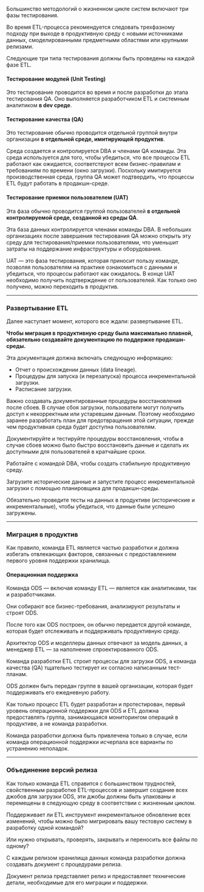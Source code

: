 Большинство методологий о жизненном цикле систем включают три фазы тестирования.

Во время  ETL-процесса рекомендуется следовать трехфазному подходу при выходе в продуктивную среду с новыми источниками данных, смоделированными предметными областями или крупными релизами.  

Следующие три типа тестирования должны быть проведены на каждой фазе ETL.

#### Тестирование модулей (Unit Testing)

Это тестирование проводится во время и после разработки до этапа тестирования QA. Оно выполняется разработчиком ETL и системным аналитиком **в dev среде**.

#### Тестирование качества (QA)

Это тестирование обычно проводится отдельной группой внутри  организации **в отдельной среде, имитирующей продуктив**. 

Среда создается и контролируется DBA и членами QA команды. 
Эта среда используется для того, чтобы убедиться, что все процессы ETL работают как ожидается, соответствуют всем бизнес-правилам и требованиям по времени (окно загрузки). Поскольку  имитируется производственная среда, группа QA может подтвердить, что процессы ETL будут работать в продакшн-среде.

#### Тестирование приемки пользователем (UAT)

Эта фаза обычно проводится  группой пользователей **в отдельной контролируемой среде, созданной из среды QA**. 

Эта база данных контролируется членами команды DBA. 
В небольших организациях после завершения тестирования QA можно открыть эту среду для тестирования/приемки пользователями, что уменьшит затраты на поддержание инфраструктуры и оборудования. 

UAT — это фаза тестирования, которая приносит пользу команде, позволяя пользователям на практике ознакомиться с данными и убедиться, что процессы работают как ожидалось. В конце UAT необходимо получить подтверждение от пользователей. 
Как только оно получено, можно переходить в продуктив.

---

### Развертывание ETL

Далее наступает момент, которого все ждали: развертывание ETL.  

**Чтобы миграция в продуктивную среду была максимально плавной, обязательно создавайте документацию по поддержке продакшн-среды.** 

Эта документация должна включать следующую информацию:

-  Отчет о происхождении данных (data lineage).
- Процедуры для запуска (и перезапуска) процесса инкрементальной загрузки.
- Расписание загрузки.

Важно создавать документированные процедуры восстановления после сбоев.
В случае сбоя загрузки, пользователи могут получить доступ к некорректным или устаревшим данным. Поэтому необходимо заранее разработать план для предотвращения этой ситуации, прежде чем продуктивная среда будет доступна пользователям.  

Документируйте и тестируйте процедуры восстановления, чтобы в случае сбоев можно было быстро восстановить данные и сделать их доступными для пользователей в кратчайшие сроки. 

Работайте с командой DBA, чтобы создать стабильную продуктивную среду. 

Загрузите исторические данные и запустите процесс инкрементальной загрузки с помощью планировщика для продакшн-среды.

Обязательно проведите тесты на данных в продуктиве (исторические и инкрементальные), чтобы убедиться, что данные были успешно загружены.

---

### Миграция в продуктив

Как правило, команда ETL является частью разработки и должна избегать отвлекающих факторов, связанных с предоставлением первого уровня поддержки  хранилища.

#### Операционная поддержка

Команда ODS — включая команду ETL — является как аналитиками, так и разработчиками. 

Они собирают все бизнес-требования, анализируют результаты и строят ODS. 

После того как ODS построен, он обычно передается другой команде, которая будет отслеживать и поддерживать продуктивную среду.  

Архитектор ODS и моделлеры данных отвечают за модель данных, а менеджер ETL — за наполнение спроектированного ODS.  

Команда разработки ETL строит процессы для загрузки ODS, а команда качества (QA) тщательно тестирует их согласно написанным тест-планам. 

ODS должен быть передан группе в вашей организации, которая будет поддерживать его ежедневную работу.  

Как только процесс ETL будет разработан и протестирован, первый уровень операционной поддержки для ODS и ETL должна предоставлять группа, занимающаяся мониторингом операций в продуктиве, а не команда разработки. 

Команда разработки должна быть привлечена только в случае, если команда операционной поддержки исчерпала все варианты по устранению неполадок.

---

### Объединение версий релиза

Как только команда ETL справится с большинством трудностей, свойственным  разработке ETL-процессов и завершит создание всех джобов для загрузки ODS, эти джобы должны быть упакованы и перемещены в следующую среду в соответствии с жизненным циклом.

Поддерживает ли ETL инструмент инкрементальное обновление всех изменений, чтобы 
можно было мигрировать вашу тестовую систему в разработку одной командой? 

Или нужно открывать, проверять, закрывать и переносить все файлы по одному?  

С каждым релизом хранилища данных команда разработки должна создавать документ с процедурами релиза. 

Документ релиза представляет релиз и предоставляет технические детали, необходимые для его миграции и поддержки.